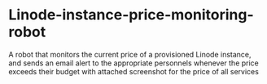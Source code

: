 # Linode-instance-price-monitoring-robot
A robot that monitors the current price of a provisioned  Linode instance, and sends an email alert to the appropriate personnels whenever the price exceeds their budget with attached screenshot for the price of all services
